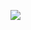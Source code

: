 [![](https://github-readme-stats.vercel.app/api?username=headoros&show_icons=true&bg_color=00000000)](https://github.com/headoros)
